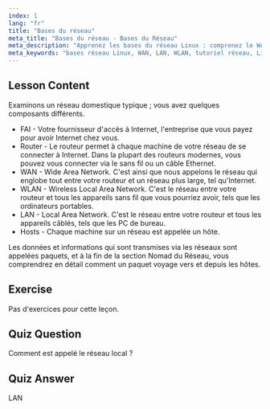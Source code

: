 ```yaml
---
index: 1
lang: "fr"
title: "Bases du réseau"
meta_title: "Bases du réseau - Bases du Réseau"
meta_description: "Apprenez les bases du réseau Linux : comprenez le WAN, le LAN, le WLAN, les routeurs et les hôtes. Commencez votre parcours de mise en réseau avec ce guide pour débutants !"
meta_keywords: "bases réseau Linux, WAN, LAN, WLAN, tutoriel réseau, Linux débutant, guide de mise en réseau, concepts Linux"
---
```


## Lesson Content

Examinons un réseau domestique typique ; vous avez quelques composants différents.

- FAI - Votre fournisseur d'accès à Internet, l'entreprise que vous payez pour avoir Internet chez vous.
- Router - Le routeur permet à chaque machine de votre réseau de se connecter à Internet. Dans la plupart des routeurs modernes, vous pouvez vous connecter via le sans fil ou un câble Ethernet.
- WAN - Wide Area Network. C'est ainsi que nous appelons le réseau qui englobe tout entre votre routeur et un réseau plus large, tel qu'Internet.
- WLAN - Wireless Local Area Network. C'est le réseau entre votre routeur et tous les appareils sans fil que vous pourriez avoir, tels que les ordinateurs portables.
- LAN - Local Area Network. C'est le réseau entre votre routeur et tous les appareils câblés, tels que les PC de bureau.
- Hosts - Chaque machine sur un réseau est appelée un hôte.

Les données et informations qui sont transmises via les réseaux sont appelées paquets, et à la fin de la section Nomad du Réseau, vous comprendrez en détail comment un paquet voyage vers et depuis les hôtes.

## Exercise

Pas d'exercices pour cette leçon.

## Quiz Question

Comment est appelé le réseau local ?

## Quiz Answer

LAN
